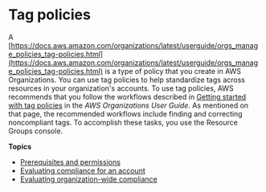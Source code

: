 # Tag policies<a name="tag-policies-arg"></a>

A [https://docs.aws.amazon.com/organizations/latest/userguide/orgs_manage_policies_tag-policies.html](https://docs.aws.amazon.com/organizations/latest/userguide/orgs_manage_policies_tag-policies.html) is a type of policy that you create in AWS Organizations\. You can use tag policies to help standardize tags across resources in your organization's accounts\. To use tag policies, AWS recommends that you follow the workflows described in [Getting started with tag policies](https://docs.aws.amazon.com/organizations/latest/userguide/orgs_manage_policies_tag-policies-getting-started.html) in the *AWS Organizations User Guide*\. As mentioned on that page, the recommended workflows include finding and correcting noncompliant tags\. To accomplish these tasks, you use the Resource Groups console\. 

**Topics**
+ [Prerequisites and permissions](tag-policies-prereqs.md)
+ [Evaluating compliance for an account](tag-policies-arg-finding-noncompliant-tags.md)
+ [Evaluating organization\-wide compliance](tag-policies-arg-evaluating-org-wide-compliance.md)